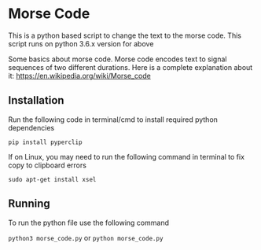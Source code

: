 # Morse Code
This is a python based script to change the text to the morse code.
This script runs on python 3.6.x version for above

Some basics about morse code. Morse code encodes text to signal sequences of two different durations.
Here is a complete explanation about it: https://en.wikipedia.org/wiki/Morse_code

## Installation

Run the following code in terminal/cmd to install required python dependencies

`pip install pyperclip`

If on Linux, you may need to run the following command in terminal to fix copy to clipboard errors

`sudo apt-get install xsel`

## Running

To run the python file use the following command

`python3 morse_code.py` or `python morse_code.py`
